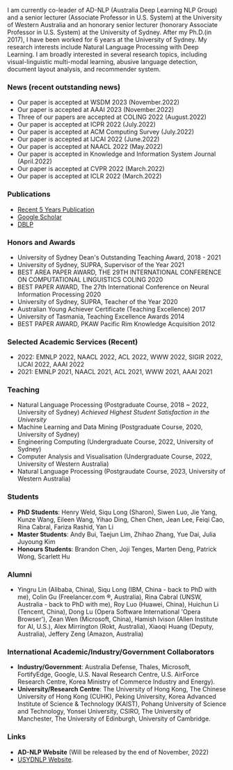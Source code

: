 I am currently co-leader of AD-NLP (Australia Deep Learning NLP Group) and a senior lecturer (Associate Professor in U.S. System) at the University of Western Australia and an honorary senior lecturer (honorary Associate Professor in U.S. System) at the University of Sydney. After my Ph.D.(in 2017), I have been worked for 6 years at the University of Sydney. My research interests include Natural Language Processing with Deep Learning. I am broadly interested in several research topics, including visual-linguistic multi-modal learning, abusive language detection, document layout analysis, and recommender system.  


### News (recent outstanding news)
*   Our paper is accepted at WSDM 2023 (November.2022)
*   Our paper is accepted at AAAI 2023 (November.2022)
*   Three of our papers are accepted at COLING 2022 (August.2022)
*   Our paper is accepted at ICPR 2022 (July.2022)
*   Our paper is accepted at ACM Computing Survey (July.2022)
*   Our paper is accepted at IJCAI 2022 (June.2022)
*   Our paper is accepted at NAACL 2022 (May.2022)
*   Our paper is accepted in Knowledge and Information System Journal (April.2022)
*   Our paper is accepted at CVPR 2022 (March.2022)
*   Our paper is accepted at ICLR 2022 (March.2022)



### Publications
*   [Recent 5 Years Publication](https://docs.google.com/document/d/1NEFkfeQ2A1fHkKfP7DMExlIHlBmXTQn-Y2BeKJbxAtA/edit?usp=sharing)
*   [Google Scholar](https://scholar.google.com.au/citations?hl=en&user=VH2jVOgAAAAJ&view_op=list_works&sortby=pubdate)
*   [DBLP](https://dblp.org/pid/24/10567.html)


### Honors and Awards
*   University of Sydney Dean's Outstanding Teaching Award, 2018 - 2021
*   University of Sydney, SUPRA, Supervisor of the Year 2021
*   BEST AREA PAPER AWARD, THE 29TH INTERNATIONAL CONFERENCE ON COMPUTATIONAL LINGUISTICS COLING 2020
*   BEST PAPER AWARD, The 27th International Conference on Neural Information Processing 2020
*   University of Sydney, SUPRA, Teacher of the Year 2020
*   Australian Young Achiever Certificate (Teaching Excellence) 2017
*   University of Tasmania, Teaching Excellence Awards 2014
*   BEST PAPER AWARD, PKAW Pacific Rim Knowledge Acquisition 2012


### Selected Academic Services (Recent)
*   2022: EMNLP 2022, NAACL 2022, ACL 2022, WWW 2022, SIGIR 2022, IJCAI 2022, AAAI 2022
*   2021: EMNLP 2021, NAACL 2021, ACL 2021, WWW 2021, AAAI 2021


### Teaching
*   Natural Language Processing (Postgraduate Course, 2018 ~ 2022, University of Sydney) _Achieved Highest Student Satisfaction in the University_
*   Machine Learning and Data Mining (Postgraduate Course, 2020, University of Sydney)
*   Engineering Computing (Undergraduate Course, 2022, University of Sydney)
*   Computer Analysis and Visualisation (Undergraduate Course, 2022, University of Western Australia)
*   Natural Language Processing (Postgraudate Course, 2023, University of Western Australia)

### Students
*   **PhD Students**: Henry Weld, Siqu Long (Sharon), Siwen Luo, Jie Yang, Kunze Wang, Eileen Wang, Yihao Ding, Chen Chen, Jean Lee, Feiqi Cao, Rina Cabral, Fariza Rashid,  Yan Li
*   **Master Students**: Andy Bui, Taejun Lim, Zhihao Zhang, Yue Dai, Julia Juyoung Kim
*   **Honours Students**: Brandon Chen, Joji Tenges, Marten Deng, Patrick Wong, Scarlett Hu

### Alumni
*   Yingru Lin (Alibaba, China), Siqu Long (IBM, China - back to PhD with me), Colin Gu (Freelancer.com ®, Australia), Rina Cabral (UNSW, Australia - back to PhD with me), Roy Luo (Huawei, China), Huichun Li (Tencent, China), Dong Lu (Opera Software International 'Opera Browser'), Zean Wen (Microsoft, China), Hamish Ivison (Allen Institute for AI, U.S.), Alex Mirrington (Rokt, Australia), Xiaoqi Huang (Deputy, Australia), Jeffery Zeng (Amazon, Australia)

### International Academic/Industry/Government Collaborators
*   **Industry/Government**: Australia Defense, Thales, Microsoft, FortifyEdge, Google, U.S. Naval Research Centre, U.S. AirForce Research Centre, Korea Ministry of Commerce Industry and Energy).
*   **University/Research Centre**: The University of Hong Kong, The Chinese University of Hong Kong (CUHK), Peking University, Korea Advanced Institute of Science & Technology (KAIST), Pohang University of Science and Technology, Yonsei University, CSIRO, The University of Manchester, The University of Edinburgh, University of Cambridge.


### Links
*   **AD-NLP Website** (Will be released by the end of November, 2022)
*   [USYDNLP Website](https://usydnlp.info/).
